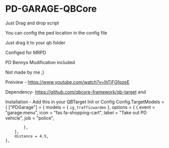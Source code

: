 # PD-GARAGE-QBCore
Just Drag and drop script

You can config the ped location in the config file

Just drag it to your qb folder

Configed for MRPD

PD Bennys Modification included 

Not made by me ;)

Preiview - https://www.youtube.com/watch?v=lhTjFGfqzeE

Dependency- https://github.com/qbcore-framework/qb-target and 

Installation - 
Add this in your QBTarget Init or Config
Config.TargetModels = {
  ["PDGarage"] = {
		models = {
			`ig_trafficwarden`
		},
		options = {
			{
				event = "garage:menu",
				icon = "fas fa-shopping-cart",
				label = "Take out PD vehicle",
				job = "police",
				
			},
		},
		distance = 4.5,
	},
